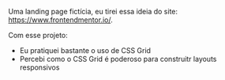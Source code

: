 Uma landing page fictícia, eu tirei essa ideia do site: https://www.frontendmentor.io/.

Com esse projeto:

- Eu pratiquei bastante o uso de CSS Grid
- Percebi como o CSS Grid é poderoso para construitr layouts responsivos
